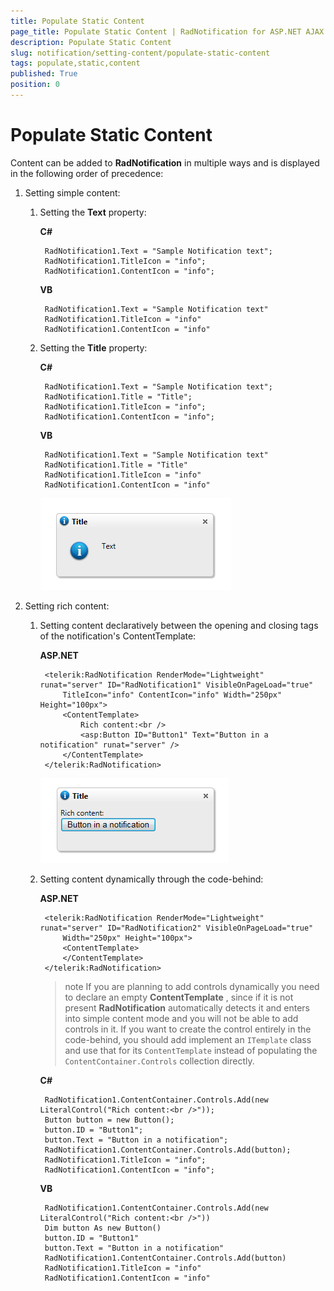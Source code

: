 ```yaml
---
title: Populate Static Content
page_title: Populate Static Content | RadNotification for ASP.NET AJAX Documentation
description: Populate Static Content
slug: notification/setting-content/populate-static-content
tags: populate,static,content
published: True
position: 0
---
```


# Populate Static Content




Content can be added to **RadNotification** in multiple ways and is displayed in the following order of precedence:

1. Setting simple content:
	1. Setting the **Text** property:
		
		__C#__

	        RadNotification1.Text = "Sample Notification text";
	        RadNotification1.TitleIcon = "info";
	        RadNotification1.ContentIcon = "info";

		__VB__

	        RadNotification1.Text = "Sample Notification text"
	        RadNotification1.TitleIcon = "info"
	        RadNotification1.ContentIcon = "info"



	1. Setting the **Title** property:

		__C#__

	        RadNotification1.Text = "Sample Notification text";
	        RadNotification1.Title = "Title";
	        RadNotification1.TitleIcon = "info";
	        RadNotification1.ContentIcon = "info";

		__VB__

	        RadNotification1.Text = "Sample Notification text"
	        RadNotification1.Title = "Title"
	        RadNotification1.TitleIcon = "info"
	        RadNotification1.ContentIcon = "info"
		
		![Title and Text](images/radnotification-title-and-text.png)


1. Setting rich content:

	1. Setting content declaratively between the opening and closing tags of the notification's ContentTemplate:
	
		__ASP.NET__

		    <telerik:RadNotification RenderMode="Lightweight" runat="server" ID="RadNotification1" VisibleOnPageLoad="true"
		        TitleIcon="info" ContentIcon="info" Width="250px" Height="100px">
		        <ContentTemplate>
		            Rich content:<br />
		            <asp:Button ID="Button1" Text="Button in a notification" runat="server" />
		        </ContentTemplate>
		    </telerik:RadNotification>

		![radnotification-rich-content](images/radnotification-rich-content.png)



	1. Setting content dynamically through the code-behind:

		__ASP.NET__

		    <telerik:RadNotification RenderMode="Lightweight" runat="server" ID="RadNotification2" VisibleOnPageLoad="true"
		        Width="250px" Height="100px">
		        <ContentTemplate>
		        </ContentTemplate>
		    </telerik:RadNotification>


		>note If you are planning to add controls dynamically you need to declare an empty **ContentTemplate** , since if it is not present **RadNotification** automatically detects it and enters into simple content mode and you will not be able to add controls in it. If you want to create the control entirely in the code-behind, you should add implement an `ITemplate` class and use that for its `ContentTemplate` instead of populating the `ContentContainer.Controls` collection directly.

		
		__C#__

	        RadNotification1.ContentContainer.Controls.Add(new LiteralControl("Rich content:<br />"));
	        Button button = new Button();
	        button.ID = "Button1";
	        button.Text = "Button in a notification";
	        RadNotification1.ContentContainer.Controls.Add(button);
	        RadNotification1.TitleIcon = "info";
        	RadNotification1.ContentIcon = "info";

		__VB__

	        RadNotification1.ContentContainer.Controls.Add(new LiteralControl("Rich content:<br />"))
	        Dim button As new Button()
	        button.ID = "Button1"
	        button.Text = "Button in a notification"
	        RadNotification1.ContentContainer.Controls.Add(button)
	        RadNotification1.TitleIcon = "info"
	        RadNotification1.ContentIcon = "info"


